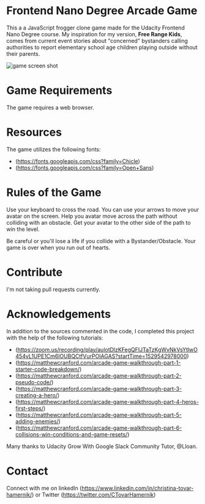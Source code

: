 Frontend Nano Degree Arcade Game
===============================

This a a JavaScript frogger clone game made for the Udacity Frontend Nano Degree course. 
My inspiration for my version, **Free Range Kids**, comes from current event stories about "concerned" bystanders calling authorities to report elementary school age children playing outside without their parents. 

![game screen shot](https://github.com/SoCalChristina/arcade-game/blob/master/images/Screen-Shot.png)

Game Requirements
=================
The game requires a web browser.

Resources
=========
The game utilizes the following fonts:
  * (https://fonts.googleapis.com/css?family=Chicle)
  * (https://fonts.googleapis.com/css?family=Open+Sans)
  
Rules of the Game
=================
Use your keyboard to cross the road. You can use your arrows to move your avatar on the screen. Help you avatar move across the path without colliding with an obstacle. Get your avatar to the other side of the path to win the level.

Be careful or you'll lose a life if you collide with a Bystander/Obstacle. Your game is over when you run out of hearts.

Contribute
==========
I'm not taking pull requests currently.

Acknowledgements
================
In addition to the sources commented in the code, I completed this project with the help of the following tutorials:
  * (https://zoom.us/recording/play/aulotDlzKFegQFIJTaTzKgWvNkVsYtlwO454vL1UPE1Cm6lOUBQCtfVurPOIAGAS?startTime=1529542978000)
  * (https://matthewcranford.com/arcade-game-walkthrough-part-1-starter-code-breakdown/)
  * (https://matthewcranford.com/arcade-game-walkthrough-part-2-pseudo-code/)
  * (https://matthewcranford.com/arcade-game-walkthrough-part-3-creating-a-hero/)
  * (https://matthewcranford.com/arcade-game-walkthrough-part-4-heros-first-steps/)
  * (https://matthewcranford.com/arcade-game-walkthrough-part-5-adding-enemies/)
  * (https://matthewcranford.com/arcade-game-walkthrough-part-6-collisions-win-conditions-and-game-resets/)

Many thanks to Udacity Grow With Google Slack Community Tutor, @Lloan.

Contact
=======
Connect with me on linkedIn (https://www.linkedin.com/in/christina-tovar-hamernik/) or Twitter (https://twitter.com/CTovarHamernik)

